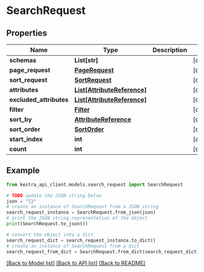 # SearchRequest


## Properties

Name | Type | Description | Notes
------------ | ------------- | ------------- | -------------
**schemas** | **List[str]** |  | [optional] 
**page_request** | [**PageRequest**](PageRequest.md) |  | [optional] 
**sort_request** | [**SortRequest**](SortRequest.md) |  | [optional] 
**attributes** | [**List[AttributeReference]**](AttributeReference.md) |  | [optional] 
**excluded_attributes** | [**List[AttributeReference]**](AttributeReference.md) |  | [optional] 
**filter** | [**Filter**](Filter.md) |  | [optional] 
**sort_by** | [**AttributeReference**](AttributeReference.md) |  | [optional] 
**sort_order** | [**SortOrder**](SortOrder.md) |  | [optional] 
**start_index** | **int** |  | [optional] 
**count** | **int** |  | [optional] 

## Example

```python
from kestra_api_client.models.search_request import SearchRequest

# TODO update the JSON string below
json = "{}"
# create an instance of SearchRequest from a JSON string
search_request_instance = SearchRequest.from_json(json)
# print the JSON string representation of the object
print(SearchRequest.to_json())

# convert the object into a dict
search_request_dict = search_request_instance.to_dict()
# create an instance of SearchRequest from a dict
search_request_from_dict = SearchRequest.from_dict(search_request_dict)
```
[[Back to Model list]](../README.md#documentation-for-models) [[Back to API list]](../README.md#documentation-for-api-endpoints) [[Back to README]](../README.md)


